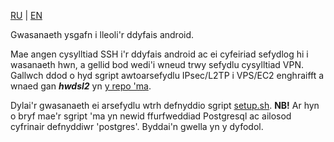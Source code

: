 [RU](README.md) | [EN](README_en.md)

Gwasanaeth ysgafn i lleoli'r ddyfais android.

Mae angen cysylltiad SSH i'r ddyfais android ac ei cyfeiriad sefydlog hi i wasanaeth hwn, a gellid bod wedi'i wneud trwy sefydlu cysylltiad VPN.
Gallwch ddod o hyd sgript awtoarsefydlu IPsec/L2TP i VPS/EC2 enghraifft a wnaed gan **_hwdsl2_** yn [y repo 'ma](https://github.com/hwdsl2/setup-ipsec-vpn).

Dylai'r gwasanaeth ei arsefydlu wtrh defnyddio sgript [setup.sh](setup.sh).
**NB!** Ar hyn o bryf mae'r sgript 'ma yn newid ffurfweddiad Postgresql ac ailosod cyfrinair defnyddiwr 'postgres'. Byddai'n gwella yn y dyfodol.
